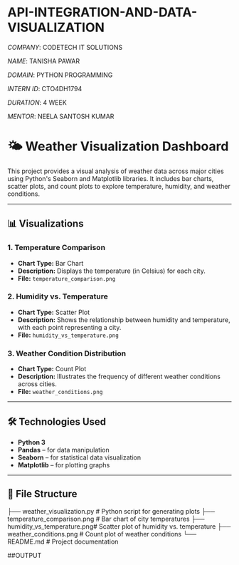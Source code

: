 # API-INTEGRATION-AND-DATA-VISUALIZATION

*COMPANY*: CODETECH IT SOLUTIONS 

*NAME*: TANISHA PAWAR

*DOMAIN*: PYTHON PROGRAMMING

*INTERN ID*: CTO4DH1794

*DURATION*: 4 WEEK

*MENTOR*: NEELA SANTOSH KUMAR

# 🌤️ Weather Visualization Dashboard

This project provides a visual analysis of weather data across major cities using Python's Seaborn and Matplotlib libraries. It includes bar charts, scatter plots, and count plots to explore temperature, humidity, and weather conditions.

---

## 📊 Visualizations

### 1. Temperature Comparison
- **Chart Type:** Bar Chart
- **Description:** Displays the temperature (in Celsius) for each city.
- **File:** `temperature_comparison.png`

### 2. Humidity vs. Temperature
- **Chart Type:** Scatter Plot
- **Description:** Shows the relationship between humidity and temperature, with each point representing a city.
- **File:** `humidity_vs_temperature.png`

### 3. Weather Condition Distribution
- **Chart Type:** Count Plot
- **Description:** Illustrates the frequency of different weather conditions across cities.
- **File:** `weather_conditions.png`

---

## 🛠️ Technologies Used

- **Python 3**
- **Pandas** – for data manipulation
- **Seaborn** – for statistical data visualization
- **Matplotlib** – for plotting graphs

---

## 📁 File Structure
├── weather_visualization.py   # Python script for generating plots ├── temperature_comparison.png # Bar chart of city temperatures ├── humidity_vs_temperature.png# Scatter plot of humidity vs. temperature ├── weather_conditions.png     # Count plot of weather conditions └── README.md                  # Project documentation

##OUTPUT
